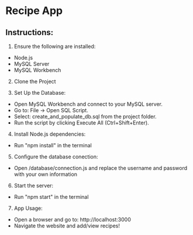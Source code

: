 # Recipe App

## Instructions:
1. Ensure the following are installed:
- Node.js
- MySQL Server
- MySQL Workbench

2. Clone the Project

3. Set Up the Database:
- Open MySQL Workbench and connect to your MySQL server.
- Go to: File → Open SQL Script.
- Select: create_and_populate_db.sql from the project folder.
- Run the script by clicking Execute All (Ctrl+Shift+Enter).

4. Install Node.js dependencies:
- Run "npm install" in the terminal

5. Configure the database conection:
- Open /database/connection.js and replace the username and password with your own information

6. Start the server:
- Run "npm start" in the terminal

7. App Usage:
- Open a browser and go to: http://localhost:3000
- Navigate the website and add/view recipes!